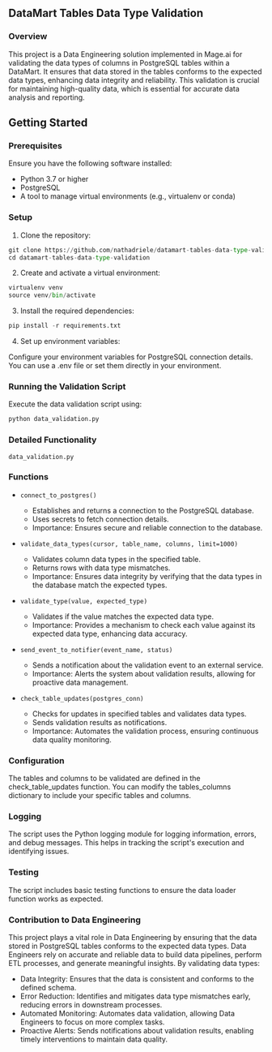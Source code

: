 ## DataMart Tables Data Type Validation

### Overview
This project is a Data Engineering solution implemented in Mage.ai for validating the data types of columns in PostgreSQL tables within a DataMart. It ensures that data stored in the tables conforms to the expected data types, enhancing data integrity and reliability. This validation is crucial for maintaining high-quality data, which is essential for accurate data analysis and reporting.

## Getting Started

### Prerequisites
Ensure you have the following software installed:

- Python 3.7 or higher
- PostgreSQL
- A tool to manage virtual environments (e.g., virtualenv or conda)

### Setup
1. Clone the repository:

```py
git clone https://github.com/nathadriele/datamart-tables-data-type-validation.git
cd datamart-tables-data-type-validation
```

2. Create and activate a virtual environment:

```py
virtualenv venv
source venv/bin/activate
```

3. Install the required dependencies:

```py
pip install -r requirements.txt
```

4. Set up environment variables:

Configure your environment variables for PostgreSQL connection details. You can use a .env file or set them directly in your environment.

### Running the Validation Script
Execute the data validation script using:

```py
python data_validation.py
```

### Detailed Functionality
`data_validation.py`

### Functions
- `connect_to_postgres()`
   - Establishes and returns a connection to the PostgreSQL database.
   - Uses secrets to fetch connection details.
   - Importance: Ensures secure and reliable connection to the database.

- `validate_data_types(cursor, table_name, columns, limit=1000)`
   - Validates column data types in the specified table.
   - Returns rows with data type mismatches.
   - Importance: Ensures data integrity by verifying that the data types in the database match the expected types.

- `validate_type(value, expected_type)`
   - Validates if the value matches the expected data type.
   - Importance: Provides a mechanism to check each value against its expected data type, enhancing data accuracy.

- `send_event_to_notifier(event_name, status)`
   - Sends a notification about the validation event to an external service.
   - Importance: Alerts the system about validation results, allowing for proactive data management.

- `check_table_updates(postgres_conn)`
   - Checks for updates in specified tables and validates data types.
   - Sends validation results as notifications.
   - Importance: Automates the validation process, ensuring continuous data quality monitoring.

### Configuration
The tables and columns to be validated are defined in the check_table_updates function. You can modify the tables_columns dictionary to include your specific tables and columns.

### Logging
The script uses the Python logging module for logging information, errors, and debug messages. This helps in tracking the script's execution and identifying issues.

### Testing
The script includes basic testing functions to ensure the data loader function works as expected.

### Contribution to Data Engineering
This project plays a vital role in Data Engineering by ensuring that the data stored in PostgreSQL tables conforms to the expected data types. Data Engineers rely on accurate and reliable data to build data pipelines, perform ETL processes, and generate meaningful insights.
By validating data types:
   - Data Integrity: Ensures that the data is consistent and conforms to the defined schema.
   - Error Reduction: Identifies and mitigates data type mismatches early, reducing errors in downstream processes.
   - Automated Monitoring: Automates data validation, allowing Data Engineers to focus on more complex tasks.
   - Proactive Alerts: Sends notifications about validation results, enabling timely interventions to maintain data quality.







